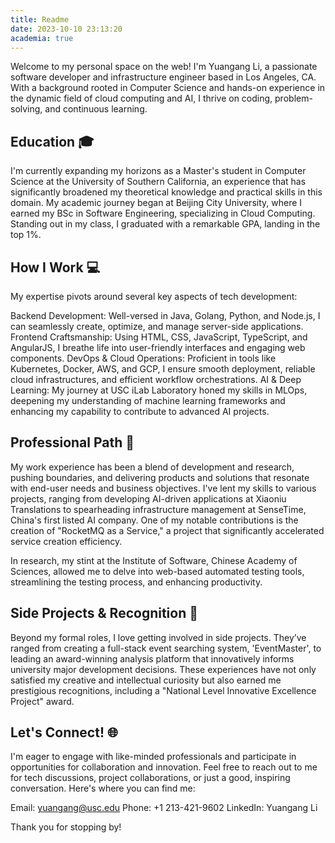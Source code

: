 ```yaml
---
title: Readme
date: 2023-10-10 23:13:20
academia: true
---
```


Welcome to my personal space on the web! I'm Yuangang Li, a passionate software developer and infrastructure engineer based in Los Angeles, CA. With a background rooted in Computer Science and hands-on experience in the dynamic field of cloud computing and AI, I thrive on coding, problem-solving, and continuous learning.

## Education 🎓
I'm currently expanding my horizons as a Master's student in Computer Science at the University of Southern California, an experience that has significantly broadened my theoretical knowledge and practical skills in this domain. My academic journey began at Beijing City University, where I earned my BSc in Software Engineering, specializing in Cloud Computing. Standing out in my class, I graduated with a remarkable GPA, landing in the top 1%.

## How I Work 💻
My expertise pivots around several key aspects of tech development:

Backend Development: Well-versed in Java, Golang, Python, and Node.js, I can seamlessly create, optimize, and manage server-side applications.
Frontend Craftsmanship: Using HTML, CSS, JavaScript, TypeScript, and AngularJS, I breathe life into user-friendly interfaces and engaging web components.
DevOps & Cloud Operations: Proficient in tools like Kubernetes, Docker, AWS, and GCP, I ensure smooth deployment, reliable cloud infrastructures, and efficient workflow orchestrations.
AI & Deep Learning: My journey at USC iLab Laboratory honed my skills in MLOps, deepening my understanding of machine learning frameworks and enhancing my capability to contribute to advanced AI projects.
## Professional Path 🚀
My work experience has been a blend of development and research, pushing boundaries, and delivering products and solutions that resonate with end-user needs and business objectives. I've lent my skills to various projects, ranging from developing AI-driven applications at Xiaoniu Translations to spearheading infrastructure management at SenseTime, China's first listed AI company. One of my notable contributions is the creation of "RocketMQ as a Service," a project that significantly accelerated service creation efficiency.

In research, my stint at the Institute of Software, Chinese Academy of Sciences, allowed me to delve into web-based automated testing tools, streamlining the testing process, and enhancing productivity.

## Side Projects & Recognition 🏅
Beyond my formal roles, I love getting involved in side projects. They’ve ranged from creating a full-stack event searching system, 'EventMaster', to leading an award-winning analysis platform that innovatively informs university major development decisions. These experiences have not only satisfied my creative and intellectual curiosity but also earned me prestigious recognitions, including a "National Level Innovative Excellence Project" award.

## Let's Connect! 🌐
I'm eager to engage with like-minded professionals and participate in opportunities for collaboration and innovation. Feel free to reach out to me for tech discussions, project collaborations, or just a good, inspiring conversation. Here's where you can find me:

Email: yuangang@usc.edu
Phone: +1 213-421-9602
LinkedIn: Yuangang Li


Thank you for stopping by!